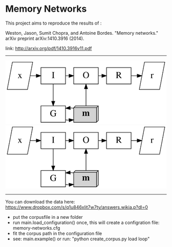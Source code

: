 # Memory Networks

This project aims to reproduce the results of :

Weston, Jason, Sumit Chopra, and Antoine Bordes. "Memory networks." arXiv preprint arXiv:1410.3916 (2014).

link: http://arxiv.org/pdf/1410.3916v11.pdf

---

![Memory Network general structure graph](https://github.com/Mome/memory-networks/blob/master/memn_structure.svg)
<img src="https://github.com/Mome/memory-networks/blob/master/memn_structure.svg">

---

You can download the data here: https://www.dropbox.com/s/q1u846xlit7w7ty/answers.wikia.p?dl=0

* put the corpusfile in a new folder
* run main.load_configuration() once, this will create a configration file: memory-networks.cfg
* fit the corpus path in the configuration file
* see: main.example() or run: "python create_corpus.py load loop"
